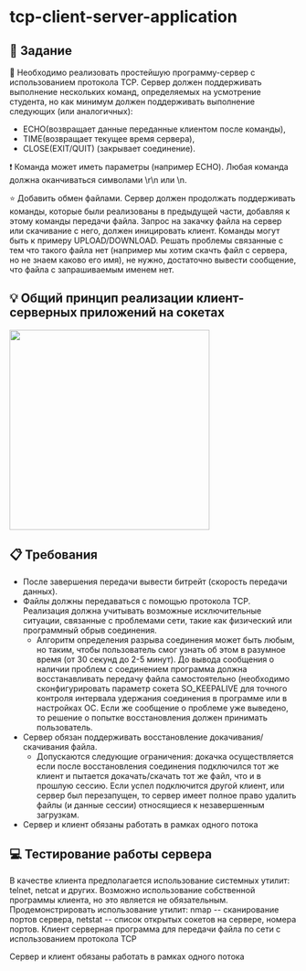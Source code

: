 # tcp-client-server-application

## 🔎 Задание

🔧 Необходимо реализовать простейшую программу-сервер с использованием
протокола TCP. Сервер должен поддерживать выполнение нескольких команд,
определяемых на усмотрение студента, но как минимум должен поддерживать
выполнение следующих (или аналогичных):
- ECHO​(возвращает данные переданные клиентом после команды),
- TIME​(возвращает текущее время сервера),
- CLOSE​(EXIT/QUIT) (закрывает соединение).

❗ Команда может иметь параметры (например ECHO​). Любая команда должна
оканчиваться символами \r\n ​или \n​.

⭐ Добавить обмен файлами. Сервер должен продолжать поддерживать команды, которые
были реализованы в предыдущей части, добавляя к этому команды передачи файла.
Запрос на закачку файла на сервер или скачивание с него, должен иницировать клиент.
Команды могут быть к примеру UPLOAD​/DOWNLOAD​. Решать проблемы связанные с тем
что такого файла нет (например мы хотим скачть файл с сервера, но не знаем каково его
имя), не нужно, достаточно вывести сообщение, что файла с запрашиваемым именем
нет.

## 💡 Общий принцип реализации клиент-серверных приложений на сокетах

<div>
  <img src="https://media.geeksforgeeks.org/wp-content/uploads/Socket_server-1.png" style="width: 350px;"/>
</div>

## 📋 Требования

- После завершения передачи вывести битрейт (скорость передачи данных).
- Файлы должны передаваться с помощью протокола TCP. Реализация должна
учитывать возможные исключительные ситуации, связанные с проблемами сети, такие
как физический или программный обрыв соединения.
  - Алгоритм определения разрыва соединения может быть любым, но таким, чтобы
пользователь смог узнать об этом в разумное время (от 30 секунд до 2-5 минут). До
вывода сообщения о наличии проблем с соединением программа должна
восстанавливать передачу файла самостоятельно (необходимо сконфигурировать
параметр сокета SO_KEEPALIVE для точного контроля интервала удержания соединения
в программе или в настройках ОС. Если же сообщение о проблеме уже выведено, то решение о попытке
восстановления должен принимать пользователь.
- Сервер обязан поддерживать восстановление докачивания/скачивания файла.
  - Допускаются следующие ограничения: докачка осуществляется если после
восстановления соединения подключился тот же клиент и пытается докачать/скачать
тот же файл​, что и в прошлую сессию. Если успел подключится другой клиент, или
сервер был перезапущен, то сервер имеет полное право удалить файлы (и данные
сессии) относящиеся к незавершенным загрузкам.
- Сервер и клиент обязаны работать в рамках одного потока

## 💻 Тестирование работы сервера

В качестве клиента предполагается использование системных утилит: telnet, netcat
и других. Возможно использование собственной программы клиента, но это является не
обязательным.
Продемонстрировать использование утилит: nmap -- сканирование портов
сервера, netstat -- список открытых сокетов на сервере, номера портов.
Клиент серверная программа для передачи файла по сети с использованием
протокола TCP





Сервер и клиент обязаны работать в рамках одного потока
